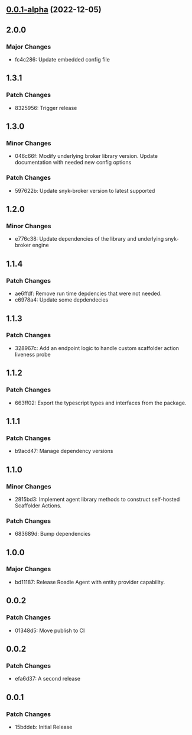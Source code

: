 ## [0.0.1-alpha](https://github.com/RoadieHQ/roadie-agent/compare/v0.0.1-alpha2...v0.0.1-alpha) (2022-12-05)

## 2.0.0

### Major Changes

- fc4c286: Update embedded config file

## 1.3.1

### Patch Changes

- 8325956: Trigger release

## 1.3.0

### Minor Changes

- 046c66f: Modify underlying broker library version. Update documentation with needed new config options

### Patch Changes

- 597622b: Update snyk-broker version to latest supported

## 1.2.0

### Minor Changes

- e776c38: Update dependencies of the library and underlying snyk-broker engine

## 1.1.4

### Patch Changes

- ae6ffdf: Remove run time depdencies that were not needed.
- c6978a4: Update some depdendecies

## 1.1.3

### Patch Changes

- 328967c: Add an endpoint logic to handle custom scaffolder action liveness probe

## 1.1.2

### Patch Changes

- 663ff02: Export the typescript types and interfaces from the package.

## 1.1.1

### Patch Changes

- b9acd47: Manage dependency versions

## 1.1.0

### Minor Changes

- 2815bd3: Implement agent library methods to construct self-hosted Scaffolder Actions.

### Patch Changes

- 683689d: Bump dependencies

## 1.0.0

### Major Changes

- bd11187: Release Roadie Agent with entity provider capability.

## 0.0.2

### Patch Changes

- 01348d5: Move publish to CI

## 0.0.2

### Patch Changes

- efa6d37: A second release

## 0.0.1

### Patch Changes

- 15bddeb: Initial Release
